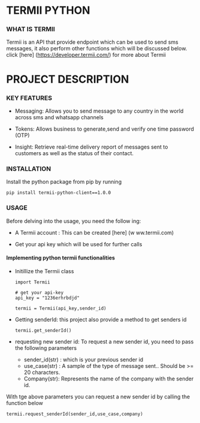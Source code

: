 # TERMII PYTHON

### WHAT IS TERMII

Termii is an API that provide endpoint which can be used to send sms messages, it also perform other functions which will be discussed below.
click [here] (https://developer.termii.com/) for more about Termii

# PROJECT DESCRIPTION

### KEY FEATURES

- Messaging: Allows you to send message to any country in the world across sms and whatsapp channels

- Tokens: Allows business to generate,send and verify one time password (OTP)

- Insight: Retrieve real-time delivery report of messages sent to customers as well as the status of their contact.

### INSTALLATION
Install the python package from pip by running
```
pip install termii-python-client==1.0.0
```

### USAGE
Before delving into the usage, you need the follow
ing:
* A Termii account : This can be created [here] (w
ww.termii.com)

* Get your api key which will be used for further calls

#### Implementing python termii functionalities

- Initillize the Termii class 
    ```
    import Termii

    # get your api-key 
    api_key = "1236erhrbdjd"

    termii = Termii(api_key,sender_id)

    ```

- Getting senderId: this project also provide a method to get senders id 

    ``` termii.get_senderId() ```

- requesting new sender id: 
To request a new sender id, you need to pass the following parameters
    * sender_id(str) : which is your previous sender id
    * use_case(str) : A sample of the type of message sent.. Should be >= 20 characters.
    * Company(str): Represents the name of the company with the sender id.

With tge above parameters you can request a new sender id by calling the function below

``` termii.request_senderId(sender_id,use_case,company) ```



